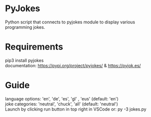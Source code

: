 # PyJokes
Python script that connects to pyjokes module to display various programming jokes.

# Requirements
pip3 install pyjokes<br>
documentation: https://pypi.org/project/pyjokes/ & https://pyjok.es/<br>

# Guide
language options: 'en', 'de', 'es', 'gl' , 'eus' (default: 'en')<br>
joke categories: 'neutral', 'chuck', 'all' (default: 'neutral')<br>
Launch by clicking run button in top right in VSCode or: py -3 jokes.py<br>
